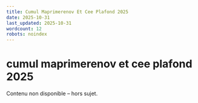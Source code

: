 ```yaml
---
title: Cumul Maprimerenov Et Cee Plafond 2025
date: 2025-10-31
last_updated: 2025-10-31
wordcount: 12
robots: noindex
---
```


# cumul maprimerenov et cee plafond 2025

Contenu non disponible – hors sujet.